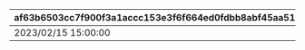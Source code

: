 |af63b6503cc7f900f3a1accc153e3f6f664ed0fdbb8abf45aa5159a87ddf088c|ee194830b4589767b443519b7f87a4311d3ae7ef3307bb01ef4aad0fb8faee9b|83c234ab3d3b48438a498af6dcb884c62cee57ff6c1c8d571e5720244bf1eddb|061690fab1dd10bee9af16912605099a290ceb17894b5433f8d8b12944e20209|7297a65f68ea381b7808398cb248582ff6415ac1ea40cbdc1b5bcc561ecf57b3|366450a674ee4ddd9b9e9f3b77ca34da00555c7b7eb23189487da384944f138c|cc276f14f76b29b60245872e0c2fbd746c1e1ca9adc494592405727e8ff61ec4|8be6aced3a48cf257ebfbfbf5c6c2cd69165886013145924011e55641906e762|
| --- | --- | --- | --- | --- | --- | --- | --- |
|2023/02/15 15:00:00|2001000|2116099|1|50|common_btn_2_16_skip|balloon_story_2nd_16_skip|common_label_release_2_16_skip|